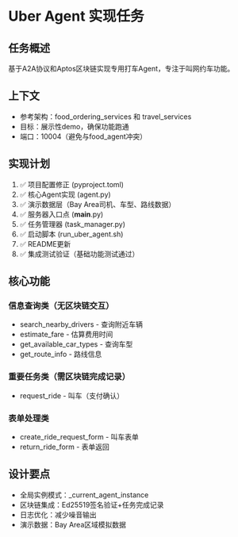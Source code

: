 # Uber Agent 实现任务

## 任务概述
基于A2A协议和Aptos区块链实现专用打车Agent，专注于叫网约车功能。

## 上下文
- 参考架构：food_ordering_services 和 travel_services
- 目标：展示性demo，确保功能跑通
- 端口：10004（避免与food_agent冲突）

## 实现计划
1. ✅ 项目配置修正 (pyproject.toml)
2. ✅ 核心Agent实现 (agent.py)
3. ✅ 演示数据层（Bay Area司机、车型、路线数据）
4. ✅ 服务器入口点 (__main__.py)
5. ✅ 任务管理器 (task_manager.py)
6. ✅ 启动脚本 (run_uber_agent.sh)
7. ✅ README更新
8. ✅ 集成测试验证（基础功能测试通过）

## 核心功能
### 信息查询类（无区块链交互）
- search_nearby_drivers - 查询附近车辆
- estimate_fare - 估算费用时间
- get_available_car_types - 查询车型
- get_route_info - 路线信息

### 重要任务类（需区块链完成记录）
- request_ride - 叫车（支付确认）

### 表单处理类
- create_ride_request_form - 叫车表单
- return_ride_form - 表单返回

## 设计要点
- 全局实例模式：_current_agent_instance
- 区块链集成：Ed25519签名验证+任务完成记录
- 日志优化：减少噪音输出
- 演示数据：Bay Area区域模拟数据 